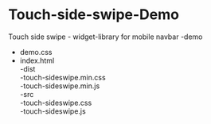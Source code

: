 # Touch-side-swipe-Demo
Touch side swipe - widget-library for mobile navbar
-demo<br>
 - demo.css<br>
 - index.html<br>
-dist<br>
 -touch-sideswipe.min.css<br>
 -touch-sideswipe.min.js<br>
-src<br>
 -touch-sideswipe.css<br>
 -touch-sideswipe.js